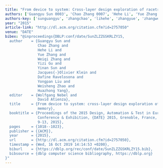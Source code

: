 ```yaml
---
title: "From device to system: Cross-layer design exploration of racetrack memory"
authors: ['Guangyu Sun 0003', 'Chao Zhang 0007', 'Hehe Li', 'Yue Zhang 0010', 'Weiqi Zhang', 'Yizi Gu', 'Yinan Sun', 'Jacques-Olivier Klein', 'Dafine Ravelosona', 'Yongpan Liu', 'Weisheng Zhao', 'Huazhong Yang']
authors-key: ['sunguangyu', 'zhangchao', 'lihehe', 'zhangyue', 'zhangweiqi', 'guyizi', 'sunyinan', 'kleinjacquesolivier', 'ravelosonadafine', 'liuyongpan', 'zhaoweisheng', 'yanghuazhong']
year: "2015"
article-link: "http://dl.acm.org/citation.cfm?id=2757050"
venue: "DATE"
bibex: "@inproceedings{DBLP:conf/date/SunZLZZGSKRLZY15,
  author    = {Guangyu Sun and
               Chao Zhang and
               Hehe Li and
               Yue Zhang and
               Weiqi Zhang and
               Yizi Gu and
               Yinan Sun and
               Jacques{-}Olivier Klein and
               Dafine Ravelosona and
               Yongpan Liu and
               Weisheng Zhao and
               Huazhong Yang},
  editor    = {Wolfgang Nebel and
               David Atienza},
  title     = {From device to system: cross-layer design exploration of racetrack
               memory},
  booktitle = {Proceedings of the 2015 Design, Automation & Test in Europe
               Conference & Exhibition, {DATE} 2015, Grenoble, France, March
               9-13, 2015},
  pages     = {1018--1023},
  publisher = {{ACM}},
  year      = {2015},
  url       = {http://dl.acm.org/citation.cfm?id=2757050},
  timestamp = {Wed, 16 Oct 2019 14:14:53 +0200},
  biburl    = {https://dblp.org/rec/conf/date/SunZLZZGSKRLZY15.bib},
  bibsource = {dblp computer science bibliography, https://dblp.org}
}"
---
```

